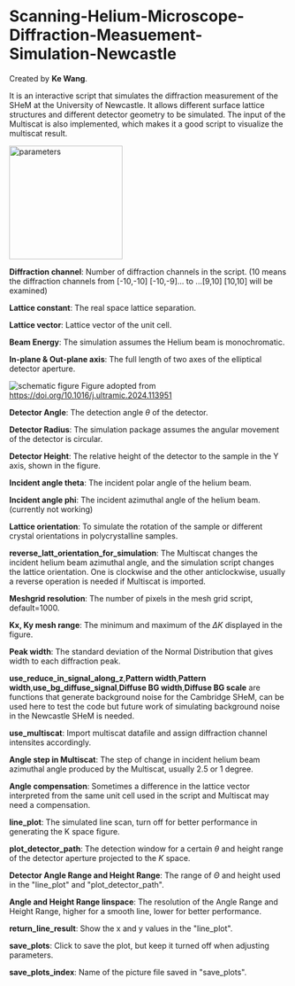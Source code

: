 # Scanning-Helium-Microscope-Diffraction-Measuement-Simulation-Newcastle

Created by **Ke Wang**.

It is an interactive script that simulates the diffraction measurement of the SHeM at the University of Newcastle. It allows different surface lattice structures and different detector geometry to be simulated. The input of the Multiscat is also implemented, which makes it a good script to visualize the multiscat result.

<img width="205" alt="parameters" src="https://github.com/user-attachments/assets/6128c8f0-106a-4412-a18d-2b52705e9528">

**Diffraction channel**: Number of diffraction channels in the script. (10 means the diffraction channels from [-10,-10] [-10,-9]... to ...[9,10] [10,10] will be examined)

**Lattice constant**: The real space lattice separation.

**Lattice vector**: Lattice vector of the unit cell.

**Beam Energy**: The simulation assumes the Helium beam is monochromatic.

**In-plane & Out-plane axis**: The full length of two axes of the elliptical detector aperture.

![schematic figure](https://github.com/user-attachments/assets/94210741-b96e-479f-b6ef-2e182c50070c)
Figure adopted from https://doi.org/10.1016/j.ultramic.2024.113951

**Detector Angle**: The detection angle $\theta$ of the detector.

**Detector Radius**: The simulation package assumes the angular movement of the detector is circular.

**Detector Height**: The relative height of the detector to the sample in the Y axis, shown in the figure. 

**Incident angle theta**: The incident polar angle of the helium beam.

**Incident angle phi**: The incident azimuthal angle of the helium beam. (currently not working)

**Lattice orientation**: To simulate the rotation of the sample or different crystal orientations in polycrystalline samples.

**reverse_latt_orientation_for_simulation**: The Multiscat changes the incident helium beam azimuthal angle, and the simulation script changes the lattice orientation. One is clockwise and the other anticlockwise, usually a reverse operation is needed if Multiscat is imported.

**Meshgrid resolution**: The number of pixels in the mesh grid script, default=1000.

**Kx, Ky mesh range**: The minimum and maximum of the $\Delta K$ displayed in the figure.

**Peak width**: The standard deviation of the Normal Distribution that gives width to each diffraction peak.

**use_reduce_in_signal_along_z**,**Pattern width**,**Pattern width**,**use_bg_diffuse_signal**,**Diffuse BG width**,**Diffuse BG scale** are functions that generate background noise for the Cambridge SHeM, can be used here to test the code but future work of simulating background noise in the Newcastle SHeM is needed.

**use_multiscat**: Import multiscat datafile and assign diffraction channel intensites accordingly.

**Angle step in Multiscat**: The step of change in incident helium beam azimuthal angle produced by the Multiscat, usually 2.5 or 1 degree.

**Angle compensation**: Sometimes a difference in the lattice vector interpreted from the same unit cell used in the script and Multiscat may need a compensation.

**line_plot**: The simulated line scan, turn off for better performance in generating the K space figure.

**plot_detector_path**: The detection window for a certain $\theta$ and height range of the detector aperture projected to the $K$ space.

**Detector Angle Range and Height Range**: The range of $\Theta$ and height used in the "line_plot" and "plot_detector_path".

**Angle and Height Range linspace**: The resolution of the Angle Range and Height Range, higher for a smooth line, lower for better performance.

**return_line_result**: Show the x and y values in the "line_plot".

**save_plots**: Click to save the plot, but keep it turned off when adjusting parameters.

**save_plots_index**: Name of the picture file saved in "save_plots".
